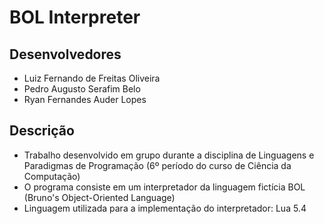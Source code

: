 # BOL Interpreter

## Desenvolvedores

- Luiz Fernando de Freitas Oliveira
- Pedro Augusto Serafim Belo
- Ryan Fernandes Auder Lopes

## Descrição

- Trabalho desenvolvido em grupo durante a disciplina de Linguagens e Paradigmas de Programação (6º período do curso de Ciência da Computação)
- O programa consiste em um interpretador da linguagem fictícia BOL (Bruno's Object-Oriented Language)
- Linguagem utilizada para a implementação do interpretador: Lua 5.4
